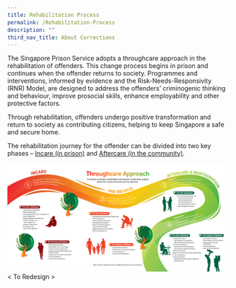 ```yaml
---
title: Rehabilitation Process
permalink: /Rehabilitation-Process
description: ""
third_nav_title: About Corrections
---
```

The Singapore Prison Service adopts a throughcare approach in the rehabilitation of offenders. This change process begins in prison and continues when the offender returns to society. Programmes and interventions, informed by evidence and the Risk-Needs-Responsivity (RNR) Model, are designed to address the offenders’ criminogenic thinking and behaviour, improve prosocial skills, enhance employability and other protective factors.

Through rehabilitation, offenders undergo positive transformation and return to society as contributing citizens, helping to keep Singapore a safe and secure home.

The rehabilitation journey for the offender can be divided into two key phases – [Incare (in prison)](/corrections-process/about-corrections/incare) and [Aftercare (in the community)](/corrections-process/about-corrections/aftercare).

[![](/images/Rehabilitation/Reintegration%20Roadmap.jpg)](/images/Rehabilitation/Reintegration%20Roadmap.jpg)
< To Redesign >